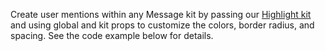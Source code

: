 Create user mentions within any Message kit by passing our [Highlight kit](https://playbook.powerapp.cloud/kits/highlight/#custom-colors) and using global and kit props to customize the colors, border radius, and spacing. See the code example below for details.
